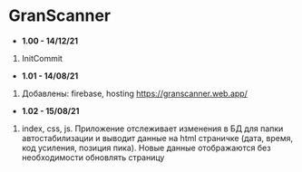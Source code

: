# GranScanner

* <b>1.00 - 14/12/21</b>
1. InitCommit
* <b>1.01 - 14/08/21</b>
1. Добавлены: firebase, hosting https://granscanner.web.app/
* <b>1.02 - 15/08/21</b>
1. index, css, js. Приложение отслеживает изменения в БД для папки автостабилизации и выводит данные на html страничке (дата, время, код усиления, позиция пика). Новые данные отображаются без необходимости обновлять страницу
